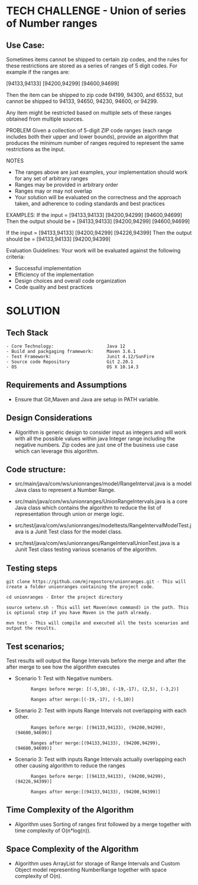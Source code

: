# TECH CHALLENGE - Union of series of Number ranges

## Use Case:
Sometimes items cannot be shipped to certain zip codes, and the rules for these restrictions are stored as a series of ranges of 5 digit codes. For example if the ranges are:

[94133,94133] [94200,94299] [94600,94699]

Then the item can be shipped to zip code 94199, 94300, and 65532, but cannot be shipped to 94133, 94650, 94230, 94600, or 94299.

Any item might be restricted based on multiple sets of these ranges obtained from multiple sources.

PROBLEM
Given a collection of 5-digit ZIP code ranges (each range includes both their upper and lower bounds), provide an algorithm that produces the minimum number of ranges required to represent the same restrictions as the input.

NOTES
- The ranges above are just examples, your implementation should work for any set of arbitrary ranges
- Ranges may be provided in arbitrary order
- Ranges may or may not overlap
- Your solution will be evaluated on the correctness and the approach taken, and adherence to coding standards and best practices

EXAMPLES:
If the input = [94133,94133] [94200,94299] [94600,94699]
Then the output should be = [94133,94133] [94200,94299] [94600,94699]

If the input = [94133,94133] [94200,94299] [94226,94399] 
Then the output should be = [94133,94133] [94200,94399]

Evaluation Guidelines:
Your work will be evaluated against the following criteria:
- Successful implementation
- Efficiency of the implementation
- Design choices and overall code organization
- Code quality and best practices

# SOLUTION

## Tech Stack

    - Core Technology:                    Java 12
    - Build and packgaging framework:     Maven 3.6.1
    - Test Framework:                     Junit 4.12/SunFire
    - Source code Repository              Git 2.20.1
    - OS                                  OS X 10.14.3

## Requirements and Assumptions

- Ensure that Git,Maven and Java are setup in PATH variable. 

## Design Considerations 

- Algorithm is generic design to consider input as integers and will work with all the possible values within java Integer range including the negative numbers.  Zip codes are just one of the business use case which can leverage this algorithm.

## Code structure: 

- src/main/java/com/ws/unionranges/model/RangeInterval.java is a model Java class to represent a Number Range. 

- src/main/java/com/ws/unionranges/UnionRangeIntervals.java  is a core Java class which contains the algorithm to reduce the list of representation through union or merge logic. 

- src/test/java/com/ws/unionranges/modeltests/RangeIntervalModelTest.java  is a Junit Test class for the model class. 

- src/test/java/com/ws/unionranges/RangeIntervalUnionTest.java  is a Junit Test class testing various scenarios of the algorithm. 


## Testing steps
    git clone https://github.com/mjrepostore/unionranges.git - This will create a folder unionranges containing the project code.
    
    cd unionranges - Enter the project directory
    
    source setenv.sh - This will set Maven(mvn command) in the path. This is optional step if you have Maven in the path already.
    
    mvn test - This will compile and executed all the tests scenarios and output the results.
    
## Test scenarios; 

Test results will output the Range Intervals before the merge and after the after merge to see how the algorithm executes

- Scenario 1: Test with Negative numbers. 

            Ranges before merge: [(-5,10), (-19,-17), (2,5), (-3,2)]

            Ranges after merge:[(-19,-17), (-5,10)]


- Scenario 2: Test with inputs Range Intervals not overlapping with each other.  

            Ranges before merge: [(94133,94133), (94200,94299), (94600,94699)]

            Ranges after merge:[(94133,94133), (94200,94299), (94600,94699)]

- Scenario 3: Test with inputs Range Intervals actually overlapping  each other causing algorithm to reduce the ranges

            Ranges before merge: [(94133,94133), (94200,94299), (94226,94399)]

            Ranges after merge:[(94133,94133), (94200,94399)]


## Time Complexity of the Algorithm

- Algorithm uses Sorting of ranges first followed by a merge together with time complexity of O(n*log(n)). 


## Space Complexity of the Algorithm

- Algorithm uses ArrayList for storage of Range Intervals and Custom Object model representing NumberRange together with space complexity of O(n). 
